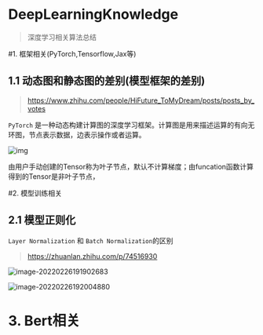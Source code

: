# DeepLearningKnowledge

> 深度学习相关算法总结



#1. 框架相关(PyTorch,Tensorflow,Jax等)

## 1.1 动态图和静态图的差别(模型框架的差别)

> https://www.zhihu.com/people/HiFuture_ToMyDream/posts/posts_by_votes

`PyTorch` 是一种动态构建计算图的深度学习框架。计算图是用来描述运算的有向无环图，节点表示数据，边表示操作或者运算。

![img](https://gitee.com/wanghui88888888/picture/raw/master/img/v2-b8609ea5925eb6c32e0279d90516ee9a_720w.jpg)

由用户手动创建的Tensor称为叶子节点，默认不计算梯度；由funcation函数计算得到的Tensor是非叶子节点，





#2. 模型训练相关

## 2.1 模型正则化

`Layer Normalization` 和 `Batch Normalization`的区别

> https://zhuanlan.zhihu.com/p/74516930

![image-20220226191902683](https://gitee.com/wanghui88888888/picture/raw/master/img/image-20220226191902683.png)

![image-20220226192004880](https://gitee.com/wanghui88888888/picture/raw/master/img/image-20220226192004880.png)






# 3. Bert相关









